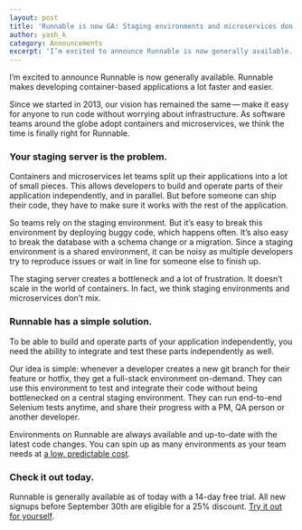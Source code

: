 ```yaml
---
layout: post
title: 'Runnable is now GA: Staging environments and microservices don’t mix.'
author: yash_k
category: Announcements
excerpt: 'I’m excited to announce Runnable is now generally available. Runnable makes developing container-based applications a lot faster and easier.<br><br>Since we started in 2013, our vision has remained the same — make it easy for anyone to run code without worrying about infrastructure. As software teams around the globe adopt containers and microservices, we think the time is finally right for Runnable.'
---
```


I’m excited to announce Runnable is now generally available. Runnable makes developing container-based applications a lot faster and easier.

Since we started in 2013, our vision has remained the same — make it easy for anyone to run code without worrying about infrastructure. As software teams around the globe adopt containers and microservices, we think the time is finally right for Runnable.

### Your staging server is the problem.

Containers and microservices let teams split up their applications into a lot of small pieces. This allows developers to build and operate parts of their application independently, and in parallel. But before someone can ship their code, they have to make sure it works with the rest of the application.

So teams rely on the staging environment. But it’s easy to break this environment by deploying buggy code, which happens often. It’s also easy to break the database with a schema change or a migration. Since a staging environment is a shared environment, it can be noisy as multiple developers try to reproduce issues or wait in line for someone else to finish up.

The staging server creates a bottleneck and a lot of frustration. It doesn’t scale in the world of containers. In fact, we think staging environments and microservices don’t mix.

### Runnable has a simple solution.

To be able to build and operate parts of your application independently, you need the ability to integrate and test these parts independently as well.

Our idea is simple: whenever a developer creates a new git branch for their feature or hotfix, they get a full-stack environment on-demand. They can use this environment to test and integrate their code without being bottlenecked on a central staging environment. They can run end-to-end Selenium tests anytime, and share their progress with a PM, QA person or another developer.

Environments on Runnable are always available and up-to-date with the latest code changes. You can spin up as many environments as your team needs at [a low, predictable cost](https://runnable.com/pricing/).

### Check it out today.

Runnable is generally available as of today with a 14-day free trial. All new signups before September 30th are eligible for a 25% discount. [Try it out for yourself](https://runnable.com/signup/).
